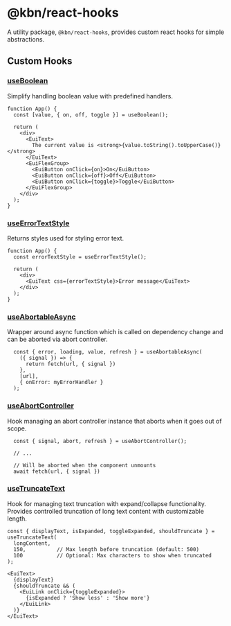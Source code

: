 # @kbn/react-hooks

A utility package, `@kbn/react-hooks`, provides custom react hooks for simple abstractions.

## Custom Hooks

### [useBoolean](./src/use_boolean/use_boolean.ts)

Simplify handling boolean value with predefined handlers.

```tsx
function App() {
  const [value, { on, off, toggle }] = useBoolean();

  return (
    <div>
      <EuiText>
        The current value is <strong>{value.toString().toUpperCase()}</strong>
      </EuiText>
      <EuiFlexGroup>
        <EuiButton onClick={on}>On</EuiButton>
        <EuiButton onClick={off}>Off</EuiButton>
        <EuiButton onClick={toggle}>Toggle</EuiButton>
      </EuiFlexGroup>
    </div>
  );
}
```

### [useErrorTextStyle](./src/use_error_text_style/use_error_text_style.ts)

Returns styles used for styling error text.

```tsx
function App() {
  const errorTextStyle = useErrorTextStyle();

  return (
    <div>
      <EuiText css={errorTextStyle}>Error message</EuiText>
    </div>
  );
}
```

### [useAbortableAsync](./src/use_abortable_async/use_abortable_async.ts)

Wrapper around async function which is called on dependency change and can be aborted via abort controller.

```tsx
  const { error, loading, value, refresh } = useAbortableAsync(
    ({ signal }) => {
      return fetch(url, { signal })
    },
    [url],
    { onError: myErrorHandler }
  );
```

### [useAbortController](./src/use_abort_controller/use_abort_controller.ts)

Hook managing an abort controller instance that aborts when it goes out of scope.

```tsx
  const { signal, abort, refresh } = useAbortController();

  // ...

  // Will be aborted when the component unmounts
  await fetch(url, { signal })
```

### [useTruncateText](.src/use_truncate_text/use_truncate_text.ts)

Hook for managing text truncation with expand/collapse functionality. Provides controlled truncation of long text content with customizable length. 

```tsx
const { displayText, isExpanded, toggleExpanded, shouldTruncate } = useTruncateText(
  longContent,
  150,          // Max length before truncation (default: 500)
  100           // Optional: Max characters to show when truncated
);

<EuiText>
  {displayText}
  {shouldTruncate && (
    <EuiLink onClick={toggleExpanded}>
      {isExpanded ? 'Show less' : 'Show more'}
    </EuiLink>
  )}
</EuiText>
```